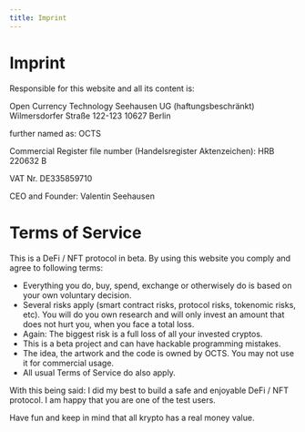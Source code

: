 ```yaml
---
title: Imprint
---
```


Imprint
=======

Responsible for this website and all its content is:

Open Currency Technology Seehausen UG (haftungsbeschränkt)
Wilmersdorfer Straße 122-123
10627 Berlin

further named as: OCTS

Commercial Register file number (Handelsregister Aktenzeichen): HRB 220632 B

VAT Nr. DE335859710

CEO and Founder: Valentin Seehausen

Terms of Service
================

This is a DeFi / NFT protocol in beta. By using this website you comply and agree to following terms:

* Everything you do, buy, spend, exchange or otherwisely do is based on your own voluntary decision.
* Several risks apply (smart contract risks, protocol risks, tokenomic risks, etc). You will do you own research and will only invest an amount that does not hurt you, when you face a total loss.
* Again: The biggest risk is a full loss of all your invested cryptos.
* This is a beta project and can have hackable programming mistakes.
* The idea, the artwork and the code is owned by OCTS. You may not use it for commercial usage.
* All usual Terms of Service do also apply.

With this being said: I did my best to build a safe and enjoyable DeFi / NFT protocol. I am happy that you are one of the test users. 

Have fun and keep in mind that all krypto has a real money value.